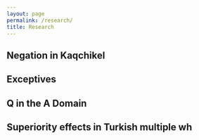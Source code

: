```yaml
---
layout: page
permalink: /research/
title: Research
---
```


## Negation in Kaqchikel 

## Exceptives 

## Q in the A Domain 

## Superiority effects in Turkish multiple wh

